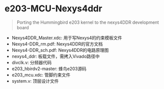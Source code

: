 # e203-MCU-Nexys4ddr
> Porting the Hummingbird e203 kernel to the nexys4DDR development board

+ Nexys4DDR_Master.xdc: 用于写Nexys4的约束模板文件
+ Nexys4-DDR_rm.pdf: Nexys4DDR的官方文档
+ Nexys4-DDR_sch.pdf: Nexys4DDR的电路原理图
+ nexys4_ddr: 板载文件，需拷入Vivado路径中
+ divclk.v: 分频器代码
+ e203_hbirdv2-master: 蜂鸟e203源码
+ e203_mcu.xdc: 管脚约束文件
+ system.v: 顶层设计文件
